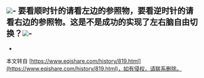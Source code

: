 ![](http://ww2.sinaimg.cn/bmiddle/73c05134jw1dky1xrbt1kg.gif)-
要看顺时针的请看左边的参照物，要看逆时针的请看右边的参照物。这是不是成功的实现了左右脑自由切换？![](http://img.t.sinajs.cn/t35/style/images/common/face/ext/normal/f4/cj_org.gif)-
-

-

本文转自 [https://www.eqishare.com/history/819.html](https://www.eqishare.com/history/819.html)，如有侵权，请联系删除。